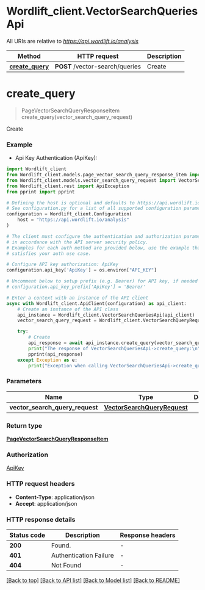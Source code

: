 # Wordlift_client.VectorSearchQueriesApi

All URIs are relative to *https://api.wordlift.io/analysis*

Method | HTTP request | Description
------------- | ------------- | -------------
[**create_query**](VectorSearchQueriesApi.md#create_query) | **POST** /vector-search/queries | Create


# **create_query**
> PageVectorSearchQueryResponseItem create_query(vector_search_query_request)

Create

### Example

* Api Key Authentication (ApiKey):

```python
import Wordlift_client
from Wordlift_client.models.page_vector_search_query_response_item import PageVectorSearchQueryResponseItem
from Wordlift_client.models.vector_search_query_request import VectorSearchQueryRequest
from Wordlift_client.rest import ApiException
from pprint import pprint

# Defining the host is optional and defaults to https://api.wordlift.io/analysis
# See configuration.py for a list of all supported configuration parameters.
configuration = Wordlift_client.Configuration(
    host = "https://api.wordlift.io/analysis"
)

# The client must configure the authentication and authorization parameters
# in accordance with the API server security policy.
# Examples for each auth method are provided below, use the example that
# satisfies your auth use case.

# Configure API key authorization: ApiKey
configuration.api_key['ApiKey'] = os.environ["API_KEY"]

# Uncomment below to setup prefix (e.g. Bearer) for API key, if needed
# configuration.api_key_prefix['ApiKey'] = 'Bearer'

# Enter a context with an instance of the API client
async with Wordlift_client.ApiClient(configuration) as api_client:
    # Create an instance of the API class
    api_instance = Wordlift_client.VectorSearchQueriesApi(api_client)
    vector_search_query_request = Wordlift_client.VectorSearchQueryRequest() # VectorSearchQueryRequest | 

    try:
        # Create
        api_response = await api_instance.create_query(vector_search_query_request)
        print("The response of VectorSearchQueriesApi->create_query:\n")
        pprint(api_response)
    except Exception as e:
        print("Exception when calling VectorSearchQueriesApi->create_query: %s\n" % e)
```



### Parameters


Name | Type | Description  | Notes
------------- | ------------- | ------------- | -------------
 **vector_search_query_request** | [**VectorSearchQueryRequest**](VectorSearchQueryRequest.md)|  | 

### Return type

[**PageVectorSearchQueryResponseItem**](PageVectorSearchQueryResponseItem.md)

### Authorization

[ApiKey](../README.md#ApiKey)

### HTTP request headers

 - **Content-Type**: application/json
 - **Accept**: application/json

### HTTP response details

| Status code | Description | Response headers |
|-------------|-------------|------------------|
**200** | Found. |  -  |
**401** | Authentication Failure |  -  |
**404** | Not Found |  -  |

[[Back to top]](#) [[Back to API list]](../README.md#documentation-for-api-endpoints) [[Back to Model list]](../README.md#documentation-for-models) [[Back to README]](../README.md)


